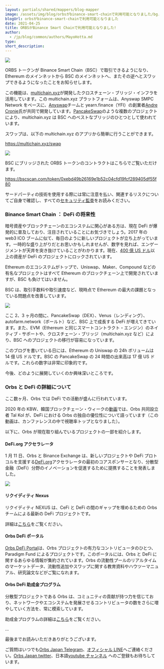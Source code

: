 ```yaml
---
layout: partials/shared/mappers/blog-mapper
image: /assets/img/blog/orbsがbinance-smart-chainで利用可能となりました/bg.png
blogUrl: orbsがbinance-smart-chainで利用可能となりました
date: 2021-04-25
title: ORBSがBinance Smart Chainで利用可能となりました!
author:
  - /jp/blog/common/authors/MayoHotta.md
type:
short_description:
---
```


![](/assets/img/blog/orbsがbinance-smart-chainで利用可能となりました/photo_2021-04-22_21-53-45-1030x579.jpg)

ORBS トークンが Binance Smart Chain（BSC）で取引できるようになり、Ethereum のメインネットから BSC のメインネットへ、またその逆へとスワップできるようになったことをお知らせします。

この機能は、[multichain.xyz](https://multichain.xyz)が開発したクロスチェーン・ブリッジ・インフラを活用しています。この multichain.xyz プラットフォームは、Anyswap SMPC Network をベースに、[Anyswap](https://twitter.com/AnyswapNetwork)チームと yearn.finance（YFI）の創業者[Andre Cronje](https://twitter.com/AndreCronjeTech/status/1373209332167417858?s=20)氏が共同で開発しています。[PancakeSwap](https://twitter.com/PancakeSwap/status/1374776186778181633)のような複数のプロジェクトにより、multichain.xyz は BSC へのベストなブリッジのひとつとして使われています。

スワップは、以下の multichain.xyz のアプリから簡単に行うことができます。

https://multichain.xyz/swap

![](/assets/img/blog/orbsがbinance-smart-chainで利用可能となりました/Screen-Shot-2021-04-23-at-9.39.05.png)

BSC にブリッジされた ORBS トークンのコントラクトはこちらでご覧いただけます。

https://bscscan.com/token/0xebd49b26169e1b52c04cfd19fcf289405df55f80

サードパーティの技術を使用する際には常に注意を払い、関連するリスクについてご自身で確認し、すべての[セキュリティ監査](https://twitter.com/PancakeSwap/status/1374776186778181633)をお読みください。

### Binance Smart Chain ： DeFi の将来性

暗号資産やブロックチェーンのエコシステムに関心がある方は、現在 DeFi が爆発的に普及しており、注目されていることにお気づきでしょう。2017 年の web3 ICO ブームに似て、毎日のように新しいプロジェクトが立ち上がっています。一時的な盛り上がりだとお思いかもしれませんが、数字を見れば、エンゲージメントが天井を突き抜けていることがわかります。現在、[400 億 US ドル](https://defipulse.com/)以上の資産が DeFi のプロジェクトにロックされています。

Ethereum のエコシステムがトップで、Uniswap、Maker、Compound などの有名なプロジェクトはすべて Ethereum のブロックチェーン上で開発されていますが、BSC も負けてはいません。

BSC は、取引手数料や取引速度など、現時点で Ethereum の最大の課題となっている問題点を改善しています。

[![](/assets/img/blog/orbsがbinance-smart-chainで利用可能となりました/Screen-Shot-2021-04-23-at-9.40.47-883x1030.png)](https://twitter.com/cz_binance/status/1350060749440204802?s=20)

ここ 2、3 ヶ月の間に、PancakeSwap（DEX）、Venus（レンディング）、autofarm.network（ボールト）など、BSC 上で成長する DeFi が増えてきています。また、EVM（Ethereum と同じスマートコントラクト・エンジン）のネイティブ・サポートや、クロスチェーン・ブリッジ（multichain.xyz など）により、BSC へのプロジェクトの移行が容易になっています。

このブログを書いている日には、Ethereum の Uniswap の 24h ボリュームは 14 億 US ドルです。BSC の PancakeSwap の 24 時間の出来高は 17 億 US ドルです。これらの数字は非常に印象的です。

今後、どのように展開していくのか興味深いところです。

### Orbs と DeFi の詳細について

ここ数ヶ月、Orbs では DeFi での活動が盛んに行われています。

2020 年の KBW、韓国ブロックチェーン・ウィークの[動画](https://koreablockchainweek.com/watch/-qwejixcidqweq)では、Orbs 共同設立者 Tal Kol が、DeFi における Orbs の独自の優位性について語っています（この動画は、カンファレンスの中で視聴率トップとなりました）。

以下に、Orbs が現在取り組んでいるプロジェクトの一部を紹介します。

#### DeFi.org アクセラレータ

1 月 11 日、Orbs と Binance Exchange は、新しいプロジェクトや DeFi プロトコルを支援する[DeFi.org](https://defi.org/)アクセラレータの最初のコアスポンサーとなり、分散型金融（DeFi）分野のイノベーションを促進するために提携することを発表しました。

![](/assets/img/blog/orbsがbinance-smart-chainで利用可能となりました/photo_2021-01-17_10-43-15-1030x617.jpg)

#### リクイディティ Nexus

リクイディティ NEXUS は、CeFi と DeFi の間のギャップを埋めるための Orbs チームによる最新の DeFi プロジェクトです。

詳細は[こちら](https://www.orbs.com/jp/orbs-%e3%83%aa%e3%82%af%e3%82%a4%e3%83%87%e3%82%a3%e3%83%86%e3%82%a3nexus%e3%81%ae%e7%b4%b9%e4%bb%8b-%e6%b5%81%e5%8b%95%e6%80%a7%e4%be%9b%e7%b5%a6%e3%82%b5%e3%83%bc%e3%83%93%e3%82%b9/)をご覧ください。

#### Orbs DeFi ポータル

[Orbs DeFi Portal](https://orbsdefi.com/)は、Orbs プロジェクトの有力なコントリビュータのひとつ、Paradigm Fund によるプロジェクトです。このポータルには、Orbs と DeFi に関するあらゆる情報が集約されています。Orbs の流動性プールのリアルタイムのマーケットデータ、流動性追加やスワップに関する教育資料やハウツーマニュアル、研究論文などがご覧になれます。

#### Orbs DeFi 助成金プログラム

分散型プロジェクトである Orbs は、コミュニティの貢献が持つ力を信じており、ネットワークやエコシステムを発展させるコントリビュータの数をさらに増やしていく方法を、常に模索しています。

助成金プログラムの詳細は[こちら](https://www.orbs.com/white-papers/orbs-grant-program-jp/)をご覧ください。

...

最後までお読みいただきありがとうございます。

ご質問はいつでも[Orbs Japan Telegram](https://t.me/joinchat/G0HZhBQssmZ05v6sp_G6jg)、[オフィシャル LINE](https://line.me/R/ti/p/%40vrf9558a)へご連絡ください。[Orbs Japan twitter](https://twitter.com/JapanOrbs)、日本語[youtube チャンネル](https://www.youtube.com/channel/UCZePjhX4e6CuAe8v63Li9lg) へのご登録もお待ちしています。
